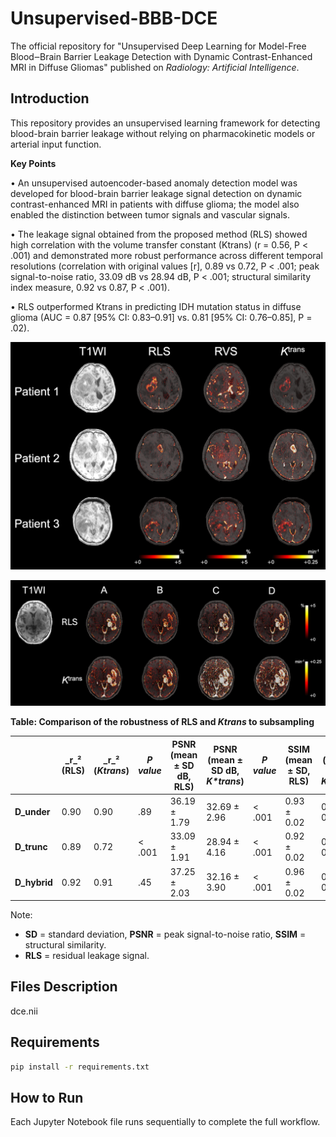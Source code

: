 # Unsupervised-BBB-DCE
The official repository for "Unsupervised Deep Learning for Model-Free Blood‒Brain Barrier Leakage Detection with Dynamic Contrast-Enhanced MRI in Diffuse Gliomas" published on _Radiology: Artificial Intelligence_.


## Introduction

This repository provides an unsupervised learning framework for detecting blood-brain barrier leakage without relying on pharmacokinetic models or arterial input function.

**Key Points**

•	An unsupervised autoencoder-based anomaly detection model was developed for blood-brain barrier leakage signal detection on dynamic contrast-enhanced MRI in patients with diffuse glioma; the model also enabled the distinction between tumor signals and vascular signals.

•	The leakage signal obtained from the proposed method (RLS) showed high correlation with the volume transfer constant (Ktrans) (r = 0.56, P < .001) and demonstrated more robust performance across different temporal resolutions (correlation with original values [r], 0.89 vs 0.72, P < .001; peak signal-to-noise ratio, 33.09 dB vs 28.94 dB, P < .001; structural similarity index measure, 0.92 vs 0.87, P < .001).

•	RLS outperformed Ktrans in predicting IDH mutation status in diffuse glioma (AUC = 0.87 [95% CI: 0.83–0.91] vs. 0.81 [95% CI: 0.76–0.85], P = .02).

![Fig1](Figure2.png)

![Fig2](Figure4.png)

**Table: Comparison of the robustness of RLS and *_Ktrans_* to subsampling**

|            | _r_² (RLS) | _r_² (*Ktrans*) | *P value* | PSNR (mean ± SD dB, RLS) | PSNR (mean ± SD dB, *K\*trans*) | *P value* | SSIM (mean ± SD, RLS) | SSIM (mean ± SD, *K\*trans*) | *P value* |
|------------|---------|-------------|----------|----------------------|----------------------|----------|------------------|------------------|----------|
| **D_under**  | 0.90    | 0.90        | .89      | 36.19 ± 1.79         | 32.69 ± 2.96         | < .001   | 0.93 ± 0.02      | 0.92 ± 0.03      | .01      |
| **D_trunc**  | 0.89    | 0.72        | < .001   | 33.09 ± 1.91         | 28.94 ± 4.16         | < .001   | 0.92 ± 0.02      | 0.87 ± 0.05      | < .001   |
| **D_hybrid** | 0.92    | 0.91        | .45      | 37.25 ± 2.03         | 32.16 ± 3.90         | < .001   | 0.96 ± 0.02      | 0.93 ± 0.04      | < .001   |

Note:
- **SD** = standard deviation, **PSNR** = peak signal-to-noise ratio, **SSIM** = structural similarity.
- **RLS** = residual leakage signal.

## Files Description

dce.nii

## Requirements
```sh
pip install -r requirements.txt
```

## How to Run
Each Jupyter Notebook file runs sequentially to complete the full workflow.
